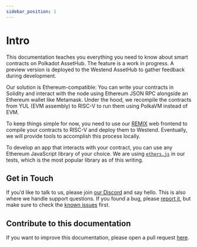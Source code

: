 ```yaml
---
sidebar_position: 1
---
```


# Intro

This documentation teaches you everything you need to know about smart contracts on
Polkadot AssetHub. The feature is a work in progress. A preview version is deployed to the Westend AssetHub
to gather feedback during development.

Our solution is Ethereum-compatible: You can write your contracts in Solidity and interact with the node
using Ethereum JSON RPC alongside an Ethereum wallet like Metamask. Under the hood, we recompile the
contracts from YUL (EVM assembly) to RISC-V to run them using PolkaVM instead of EVM.

To keep things simple for now, you need to use our [REMIX](https://remix.polkadot.io) web frontend to compile
your contracts to RISC-V and deploy them to Westend. Eventually, we will provide tools to accomplish this process locally.

To develop an app that interacts with your contract, you can use any Ethereum JavaScript library of your choice. We
are using [`ethers.js`](https://ethers.org) in our tests, which is the most popular library as of this writing.

## Get in Touch

If you’d like to talk to us, please join [our Discord](https://discord.gg/bKza3GEBEA) and say hello.
This is also where we handle support questions. If you found a bug, please [report it](https://github.com/paritytech/contract-issues),
but make sure to check the [known issues](/known_issues) first.

## Contribute to this documentation

If you want to improve this documentation, please open a pull request [here](https://github.com/paritytech/contract-docs).
